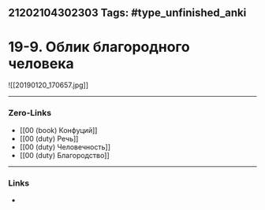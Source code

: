 21202104302303
Tags: #type_unfinished_anki 
---
# 19-9. Облик благородного человека

![[20190120_170657.jpg]]

---
### Zero-Links
- [[00 (book) Конфуций]]
- [[00 (duty) Речь]]
- [[00 (duty) Человечность]]
- [[00 (duty) Благородство]]
---
### Links
-
